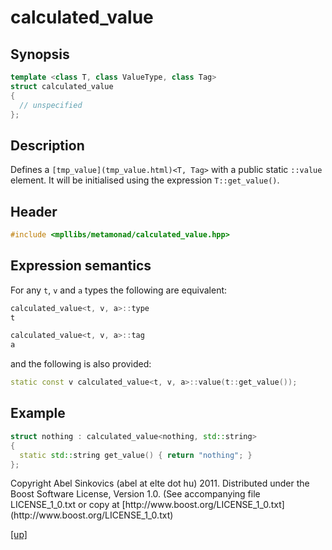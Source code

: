# calculated_value

## Synopsis

```cpp
template <class T, class ValueType, class Tag>
struct calculated_value
{
  // unspecified
};
```

## Description

Defines a `[tmp_value](tmp_value.html)<T, Tag>` with a public static
`::value` element. It will be initialised using the expression `T::get_value()`.

## Header

```cpp
#include <mpllibs/metamonad/calculated_value.hpp>
```

## Expression semantics

For any `t`, `v` and `a` types the following are equivalent:

```cpp
calculated_value<t, v, a>::type
t
```

```cpp
calculated_value<t, v, a>::tag
a
```

and the following is also provided:
```cpp
static const v calculated_value<t, v, a>::value(t::get_value());
```

## Example

```cpp
struct nothing : calculated_value<nothing, std::string>
{
  static std::string get_value() { return "nothing"; }
};
```

<p class="copyright">
Copyright Abel Sinkovics (abel at elte dot hu) 2011.
Distributed under the Boost Software License, Version 1.0.
(See accompanying file LICENSE_1_0.txt or copy at
[http://www.boost.org/LICENSE_1_0.txt](http://www.boost.org/LICENSE_1_0.txt)
</p>

[[up]](reference.html)



